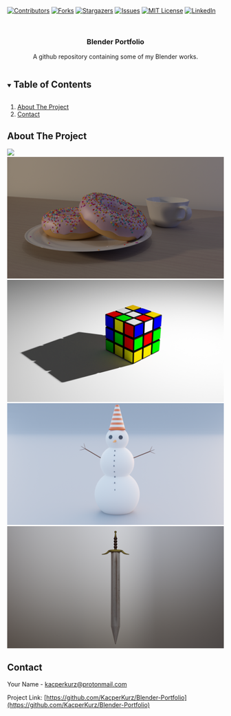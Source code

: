 [![Contributors][contributors-shield]][contributors-url]
[![Forks][forks-shield]][forks-url]
[![Stargazers][stars-shield]][stars-url]
[![Issues][issues-shield]][issues-url]
[![MIT License][license-shield]][license-url]
[![LinkedIn][linkedin-shield]][linkedin-url]



<!-- PROJECT LOGO -->
<br />
<p align="center">
  <a href="https://github.com/KacperKurz/Blender-Portfolio">
  </a>

  <h3 align="center">Blender Portfolio</h3>

  <p align="center">
    A github repository containing some of my Blender works.
    <br />
</p>



<!-- TABLE OF CONTENTS -->
<details open="open">
  <summary><h2 style="display: inline-block">Table of Contents</h2></summary>
  <ol>
    <li>
      <a href="#about-the-project">About The Project</a>
    </li>
    <li><a href="#contact">Contact</a></li>
  </ol>
</details>



<!-- ABOUT THE PROJECT -->
## About The Project

![](renders/boxes.png)
![](renders/donut.png)
![](renders/rubikscube.png)
![](renders/snowman.png)
![](renders/sword.png)



<!-- CONTACT -->
## Contact

Your Name - kacperkurz@protonmail.com

Project Link: [https://github.com/KacperKurz/Blender-Portfolio](https://github.com/KacperKurz/Blender-Portfolio)



<!-- MARKDOWN LINKS & IMAGES -->
<!-- https://www.markdownguide.org/basic-syntax/#reference-style-links -->
[contributors-shield]: https://img.shields.io/github/contributors/KacperKurz/Blender-Portfolio.svg?style=for-the-badge
[contributors-url]: https://github.com/KacperKurz/Blender-Portfolio/graphs/contributors
[forks-shield]: https://img.shields.io/github/forks/KacperKurz/Blender-Portfolio.svg?style=for-the-badge
[forks-url]: https://github.com/KacperKurz/Blender-Portfolio/network/members
[stars-shield]: https://img.shields.io/github/stars/KacperKurz/Blender-Portfolio.svg?style=for-the-badge
[stars-url]: https://github.com/KacperKurz/Blender-Portfolio/stargazers
[issues-shield]: https://img.shields.io/github/issues/KacperKurz/Blender-Portfolio.svg?style=for-the-badge
[issues-url]: https://github.com/KacperKurz/Blender-Portfolio/issues
[license-shield]: https://img.shields.io/github/license/KacperKurz/Blender-Portfolio.svg?style=for-the-badge
[license-url]: https://github.com/KacperKurz/Blender-Portfolio/blob/master/LICENSE.txt
[linkedin-shield]: https://img.shields.io/badge/-LinkedIn-black.svg?style=for-the-badge&logo=linkedin&colorB=555
[linkedin-url]: https://www.linkedin.com/in/kacper-kurz-175707199/
